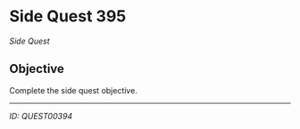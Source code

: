 # Side Quest 395

*Side Quest*

## Objective
Complete the side quest objective.

---
*ID: QUEST00394*